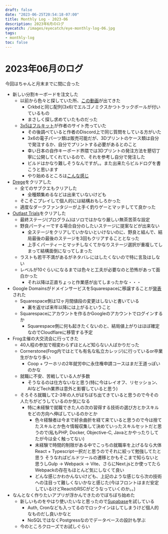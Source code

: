 ```yaml
---
draft: false
date: "2023-06-25T20:54:18-07:00"
title: Monthly Log - 2023-06
description: 2023年6月のログ
eyecatch: /images/eyecatch/eye-monthly-log-06.jpg
tags:
- monthly-log
toc: false
---
```


# 2023年06月のログ

今回はちゃんと月末までに間に合った

- 新しい分割キーボードを注文した
    - 以前から色々と探していた所、[この動画](https://www.youtube.com/watch?v=Mks7QDxFreY)が出てきた
        - Crkbdと同じ配列(3x6)でエルゴノミクスかつトラックボールが付いているもの
        - まさしく探し求めていたものだった
    - [3x5はフルキット](https://bastardkb.com/product/charybdis-nano-kit/)が作者のサイト売っていた
        - その後調べていると作者のDiscord上で同じ質問をしている方がいた
        - 3x6の電子パーツ類は販売可能だが、3Dプリントのケース類は自分で発注するか、自分でプリントする必要があるとのこと
        - 幸い日本の自作キーボード界隈では3Dプリントの発注方法を懇切丁寧に公開してくれているので、それを参考し自分で発注した
        - ビルドはかなり難しそうなんですが。。また出来たらビルドログを書こうと思います
        - やり始めるところは[こんな感じ](https://twitter.com/nismit_/status/1672795004039995393)
- [Drege](https://store.steampowered.com/app/1562430/DREDGE/)をクリアした
    - 全てのサブクエもクリアした
        - 全種類集めるなどは出来ていないけども
    - そこそこプレイして個人的には結構おもしろかった
    - 適度なダークファンタジーが上手く釣りゲーとマッチしてて良かった
- [Outlast Trials](https://store.steampowered.com/app/1304930/The_Outlast_Trials/)をクリアした
    - 最終ステージ(プログラム)はソロではかなり厳しい無茶苦茶な設定
    - 野良パーティーでする場合自分のしたいステージに提案などが出来ない
        - 全ステージをクリアしていかないといけないのに、野良と組んで、結局最後の最後のステージを3回もクリアすることとなった
        - 上手くパーティーとマッチしなくてかなりステージ選択が重複してしまって結構面倒になってしまった
    - ラストも若干不満があるがネタバレにはしたくないので特に言及はしない
    - レベルが10ぐらいになるまでは色々と工夫が必要なのと恐怖があって面白かった
        - それ以降は正直ちょっと作業感が出てしまったかな・・・
- Google DomainsがドメインサービスをSquarespaceに移譲することが[発表](https://support.google.com/domains/answer/13689670)された
    - Squarespace側は12ヶ月間値段の変更はしないと書いている
        - 裏を返せば来年以降には上がるということ
    - Squarespaceにアカウントを作るかGoogleのアカウントでログインするか
        - Squarespace側に何も起きたくないのと、結局値上がりはほぼ確定なのでCloudflareに移管する予定
- Frog主催の大交流会に行ってきた
    - 40人程の参加で相変わらずほとんど知らない人ばかりだった
    - Cornerstone(Frog内ではとても有名な私立カレッジ)に行っているor卒業生がかなり多い
        - Coop + ワーホリの2年就労中に永住権申請コースはまだ王道っぽいのかな
    - 就職に不安、苦戦している人が多数
        - そうなるのは仕方ないなと思う(特に今はレイオフ、リセッション、AIなどTech業界は意外と影響していると思う)
    - そろそろ就職して2-3年の人がぼちぼち出てきていると思うので今その人たちがどうしているのか気になる
        - 特に未経験で就職できた人の次の習得する技術の選び方とかスキルをどの方向へ伸ばしているのかとか
            - 色々経験者は今まで紆余曲折を経て来ていると思うので今は捨てたスキルとか色々情報収集して決めていったスキルセットだと思うので(私もPHP, Docker, Objective-C, Javaとかやったりしてたが今は全く触ってない)
            - 未経験で時間的制限がある中でこっちの就職率を上げるなら大体React + Typescript一択だと思うのでそれに絞って勉強してたと思う
            そうなればビルドツールの遷移とかもそこまで知らないと思うしGulp → Webpack → Vite、さらにNext.jsとか使ってたらWebpackの存在もほとんど気にしなくて良い
            - どんな感じかわかんないけども、上記のような感じなら次の技術への注目って難しくないかなと感じた(今はフロントはまだ安定しているけどReactのRSCがどうなっていくのか。。)
- なんとなく作りたいアプリが浮かんできたのでぼちぼち始めた
    - 新しいものをやはり使いたいなと思ったので[Supabase](https://supabase.com/)を試している
        - Auth, Cronなども入ってるのでロックインはしてしまうけど個人的なものだし良いかなと
        - NoSQLではなくPostgressなのでデータベースの設計も学ぶ
    - 今のところクローズでお試しぐらい
